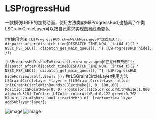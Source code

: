 # LSProgressHud
一款模仿UBER的加载动画，使用方法类似MBProgressHud,也抽离了个类LSGraintCircleLayer可以按自己需求实现圆圈线渐变色

##使用方法
  `[LSProgressHUD showWithMessage:@"正在载入"];
        dispatch_after(dispatch_time(DISPATCH_TIME_NOW, (int64_t)(2 * NSEC_PER_SEC)), dispatch_get_main_queue(), ^{
            [LSProgressHUD hide];
        });`


 ` [LSProgressHUD showToView:self.view message:@"正在计算费用"];
    dispatch_after(dispatch_time(DISPATCH_TIME_NOW, (int64_t)(2 * NSEC_PER_SEC)), dispatch_get_main_queue(), ^{
        [LSProgressHUD hideForView:self.view];
    }); `
##LSGraintCircleLayer使用方法
  `LSGraintCircleLayer *layer = [[LSGraintCircleLayer alloc]
      initGraintCircleWithBounds:CGRectMake(0, 0, 100,100)
                        Position:CGPointMake(0, 0)
                       FromColor:[UIColor colorWithWhite:1.000 alpha:0.318]
                         ToColor:[UIColor colorWithRed:0.122
                                                 green:0.702
                                                  blue:0.820
                                                 alpha:1.000]
                       LineWidth:3.0];
 [contentView.layer addSublayer:layer]; `

![image](https://github.com/lsmakethebest/LSProgressHud/blob/master/images/image1.png)
![image](https://github.com/lsmakethebest/LSProgressHud/blob/master/images/image2.png)
